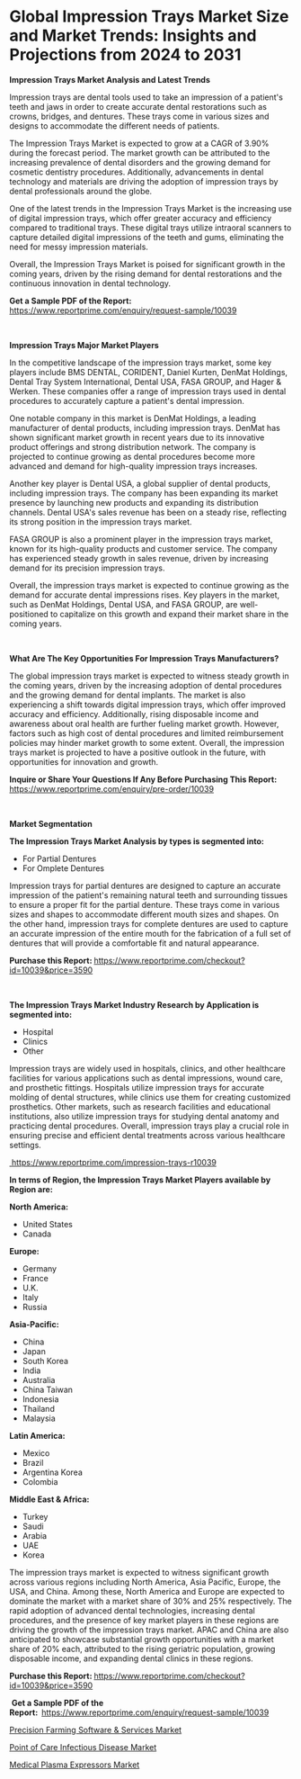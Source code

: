 <p><h1>Global Impression Trays Market Size and Market Trends: Insights and Projections from 2024 to 2031</h1></p><p><strong>Impression Trays Market Analysis and Latest Trends</strong></p>
<p><p>Impression trays are dental tools used to take an impression of a patient's teeth and jaws in order to create accurate dental restorations such as crowns, bridges, and dentures. These trays come in various sizes and designs to accommodate the different needs of patients.</p><p>The Impression Trays Market is expected to grow at a CAGR of 3.90% during the forecast period. The market growth can be attributed to the increasing prevalence of dental disorders and the growing demand for cosmetic dentistry procedures. Additionally, advancements in dental technology and materials are driving the adoption of impression trays by dental professionals around the globe.</p><p>One of the latest trends in the Impression Trays Market is the increasing use of digital impression trays, which offer greater accuracy and efficiency compared to traditional trays. These digital trays utilize intraoral scanners to capture detailed digital impressions of the teeth and gums, eliminating the need for messy impression materials.</p><p>Overall, the Impression Trays Market is poised for significant growth in the coming years, driven by the rising demand for dental restorations and the continuous innovation in dental technology.</p></p>
<p><strong>Get a Sample PDF of the Report:&nbsp;</strong> <a href="https://www.reportprime.com/enquiry/request-sample/10039">https://www.reportprime.com/enquiry/request-sample/10039</a></p>
<p>&nbsp;</p>
<p><strong>Impression Trays Major Market Players</strong></p>
<p><p>In the competitive landscape of the impression trays market, some key players include BMS DENTAL, CORIDENT, Daniel Kurten, DenMat Holdings, Dental Tray System International, Dental USA, FASA GROUP, and Hager & Werken. These companies offer a range of impression trays used in dental procedures to accurately capture a patient's dental impression.</p><p>One notable company in this market is DenMat Holdings, a leading manufacturer of dental products, including impression trays. DenMat has shown significant market growth in recent years due to its innovative product offerings and strong distribution network. The company is projected to continue growing as dental procedures become more advanced and demand for high-quality impression trays increases.</p><p>Another key player is Dental USA, a global supplier of dental products, including impression trays. The company has been expanding its market presence by launching new products and expanding its distribution channels. Dental USA's sales revenue has been on a steady rise, reflecting its strong position in the impression trays market.</p><p>FASA GROUP is also a prominent player in the impression trays market, known for its high-quality products and customer service. The company has experienced steady growth in sales revenue, driven by increasing demand for its precision impression trays.</p><p>Overall, the impression trays market is expected to continue growing as the demand for accurate dental impressions rises. Key players in the market, such as DenMat Holdings, Dental USA, and FASA GROUP, are well-positioned to capitalize on this growth and expand their market share in the coming years.</p></p>
<p>&nbsp;</p>
<p><strong>What Are The Key Opportunities For Impression Trays Manufacturers?</strong></p>
<p><p>The global impression trays market is expected to witness steady growth in the coming years, driven by the increasing adoption of dental procedures and the growing demand for dental implants. The market is also experiencing a shift towards digital impression trays, which offer improved accuracy and efficiency. Additionally, rising disposable income and awareness about oral health are further fueling market growth. However, factors such as high cost of dental procedures and limited reimbursement policies may hinder market growth to some extent. Overall, the impression trays market is projected to have a positive outlook in the future, with opportunities for innovation and growth.</p></p>
<p><strong>Inquire or Share Your Questions If Any Before Purchasing This Report:</strong> <a href="https://www.reportprime.com/enquiry/pre-order/10039">https://www.reportprime.com/enquiry/pre-order/10039</a></p>
<p>&nbsp;</p>
<p><strong>Market Segmentation</strong></p>
<p><strong>The Impression Trays Market Analysis by types is segmented into:</strong></p>
<p><ul><li>For Partial Dentures</li><li>For Omplete Dentures</li></ul></p>
<p><p>Impression trays for partial dentures are designed to capture an accurate impression of the patient's remaining natural teeth and surrounding tissues to ensure a proper fit for the partial denture. These trays come in various sizes and shapes to accommodate different mouth sizes and shapes. On the other hand, impression trays for complete dentures are used to capture an accurate impression of the entire mouth for the fabrication of a full set of dentures that will provide a comfortable fit and natural appearance.</p></p>
<p><strong>Purchase this Report:&nbsp;</strong><a href="https://www.reportprime.com/checkout?id=10039&price=3590">https://www.reportprime.com/checkout?id=10039&price=3590</a></p>
<p>&nbsp;</p>
<p><strong>The Impression Trays Market Industry Research by Application is segmented into:</strong></p>
<p><ul><li>Hospital</li><li>Clinics</li><li>Other</li></ul></p>
<p><p>Impression trays are widely used in hospitals, clinics, and other healthcare facilities for various applications such as dental impressions, wound care, and prosthetic fittings. Hospitals utilize impression trays for accurate molding of dental structures, while clinics use them for creating customized prosthetics. Other markets, such as research facilities and educational institutions, also utilize impression trays for studying dental anatomy and practicing dental procedures. Overall, impression trays play a crucial role in ensuring precise and efficient dental treatments across various healthcare settings.</p></p>
<p><a href="https://www.reportprime.com/impression-trays-r10039">&nbsp;https://www.reportprime.com/impression-trays-r10039</a></p>
<p><strong>In terms of Region, the Impression Trays Market Players available by Region are:</strong></p>
<p>
    <p> <strong> North America: </strong>
        <ul>
            <li>United States</li>
            <li>Canada</li>
        </ul>
        </p> 
    <p> <strong> Europe: </strong>
        <ul>
            <li>Germany</li>
            <li>France</li>
            <li>U.K.</li>
            <li>Italy</li>
            <li>Russia</li>
        </ul>
        </p> 
    <p> <strong> Asia-Pacific: </strong>
        <ul>
            <li>China</li>
            <li>Japan</li>
            <li>South Korea</li>
            <li>India</li>
            <li>Australia</li>
            <li>China Taiwan</li>
            <li>Indonesia</li>
            <li>Thailand</li>
            <li>Malaysia</li>
        </ul>
        </p> 
    <p> <strong> Latin America: </strong>
        <ul>
            <li>Mexico</li>
            <li>Brazil</li>
            <li>Argentina Korea</li>
            <li>Colombia</li>
        </ul>
        </p> 
    <p> <strong> Middle East & Africa: </strong>
        <ul>
            <li>Turkey</li>
            <li>Saudi</li>
            <li>Arabia</li>
            <li>UAE</li>
            <li>Korea</li>
        </ul>
    </p>
    </p>
<p><p>The impression trays market is expected to witness significant growth across various regions including North America, Asia Pacific, Europe, the USA, and China. Among these, North America and Europe are expected to dominate the market with a market share of 30% and 25% respectively. The rapid adoption of advanced dental technologies, increasing dental procedures, and the presence of key market players in these regions are driving the growth of the impression trays market. APAC and China are also anticipated to showcase substantial growth opportunities with a market share of 20% each, attributed to the rising geriatric population, growing disposable income, and expanding dental clinics in these regions.</p></p>
<p><strong>Purchase this Report: </strong><a href="https://www.reportprime.com/checkout?id=10039&price=3590">https://www.reportprime.com/checkout?id=10039&price=3590</a></p>
<p>&nbsp;<strong>Get a Sample PDF of the Report:&nbsp;&nbsp;</strong><a href="https://www.reportprime.com/enquiry/request-sample/10039">https://www.reportprime.com/enquiry/request-sample/10039</a></p>
<p><strong></strong></p>
<p><p><a href="https://view.publitas.com/reportprime-1/insights-into-precision-farming-software-services-market-share-and-competitive-landscape-for-period-from-2024-to-2031/">Precision Farming Software & Services Market</a></p><p><a href="https://view.publitas.com/reportprime-1/global-point-of-care-infectious-disease-market-is-projected-to-grow-at-a-cagr-of-6-8-forcasted-for-period-from-2024-to-2031/">Point of Care Infectious Disease Market</a></p><p><a href="https://github.com/setiawananhar13/Market-Research-Report-List-1/blob/main/medical-plasma-expressors-market.md">Medical Plasma Expressors Market</a></p></p>